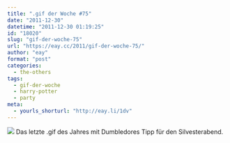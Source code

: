 ```yaml
---
title: ".gif der Woche #75"
date: "2011-12-30"
datetime: "2011-12-30 01:19:25"
id: "18020"
slug: "gif-der-woche-75"
url: "https://eay.cc/2011/gif-der-woche-75/"
author: "eay"
format: "post"
categories:
  - the-others
tags:
  - gif-der-woche
  - harry-potter
  - party
meta:
  - yourls_shorturl: "http://eay.li/1dv"
---
```


![](https://eay.cc/uploads/2011/partyhard.gif) Das letzte .gif des Jahres mit Dumbledores Tipp für den Silvesterabend.
